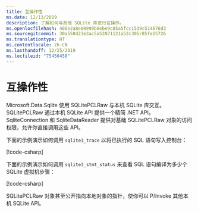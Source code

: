 ```yaml
---
title: 互操作性
ms.date: 12/13/2019
description: 了解如何与其他 SQLite 库进行互操作。
ms.openlocfilehash: 486e2a8e00999b8ebe9c85a5fcc1539c514676d3
ms.sourcegitcommit: 30a558d23e3ac5a52071121a52c305c85fe15726
ms.translationtype: HT
ms.contentlocale: zh-CN
ms.lasthandoff: 12/25/2019
ms.locfileid: "75450458"
---
```

# <a name="interoperability"></a>互操作性

Microsoft.Data.Sqlite 使用 SQLitePCLRaw 与本机 SQLite 库交互。 SQLitePCLRaw 通过本机 SQLite API 提供一个精简 .NET API。 SqliteConnection 和 SqliteDataReader 提供对基础 SQLitePCLRaw 对象的访问权限，允许你直接调用这些 API。

下面的示例演示如何调用 `sqlite3_trace` 以将已执行的 SQL 语句写入控制台：

[!code-csharp[](../../../../samples/snippets/standard/data/sqlite/InteropSample/Program.cs?name=snippet_Trace)]

下面的示例演示如何调用 `sqlite3_stmt_status` 来查看 SQL 语句编译为多少个 SQLite 虚拟机步骤：

[!code-csharp[](../../../../samples/snippets/standard/data/sqlite/InteropSample/Program.cs?name=snippet_StatementStatus)]

SQLitePCLRaw 对象甚至公开指向本地对象的指针，使你可以 P/Invoke 其他本机 SQLite API。

